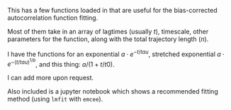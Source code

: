 This has a few functions loaded in that are useful for the bias-corrected autocorrelation function fitting.

Most of them take in an array of lagtimes (usually $t$), timescale, other parameters for the function, along with the total trajectory length ($n$).

I have the functions for an exponential $`a\cdot e^{-t/tau}`$, stretched exponential $`a\cdot e^{-(t/tau)^{1/b}}`$, and this thing: $a/(1+t/t0)$.

I can add more upon request.

Also included is a jupyter notebook which shows a recommended fitting method (using `lmfit` with `emcee`).
